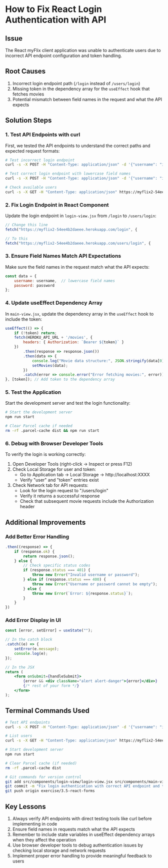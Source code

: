 # How to Fix React Login Authentication with API

## Issue
The React myFlix client application was unable to authenticate users due to incorrect API endpoint configuration and token handling.

## Root Causes
1. Incorrect login endpoint path (`/login` instead of `/users/login`)
2. Missing token in the dependency array for the `useEffect` hook that fetches movies
3. Potential mismatch between field names in the request and what the API expects

## Solution Steps

### 1. Test API Endpoints with curl

First, we tested the API endpoints to understand the correct paths and expected request formats:

```bash
# Test incorrect login endpoint
curl -s -X POST -H "Content-Type: application/json" -d '{"username": "indielover", "password": "moonlightsonata"}' https://myflix2-54ee4b2daeee.herokuapp.com/login

# Test correct login endpoint with lowercase field names
curl -s -X POST -H "Content-Type: application/json" -d '{"username": "indielover", "password": "moonlightsonata"}' https://myflix2-54ee4b2daeee.herokuapp.com/users/login

# Check available users
curl -s -X GET -H "Content-Type: application/json" https://myflix2-54ee4b2daeee.herokuapp.com/users | jq '.[] | {id, username}'
```

### 2. Fix Login Endpoint in React Component

Update the login endpoint in `login-view.jsx` from `/login` to `/users/login`:

```jsx
// Change this line
fetch("https://myflix2-54ee4b2daeee.herokuapp.com/login", {

// To this
fetch("https://myflix2-54ee4b2daeee.herokuapp.com/users/login", {
```

### 3. Ensure Field Names Match API Expectations

Make sure the field names in the request match what the API expects:

```jsx
const data = {
    username: username,  // lowercase field names
    password: password
};
```

### 4. Update useEffect Dependency Array

In `main-view.jsx`, update the dependency array in the `useEffect` hook to include the token:

```jsx
useEffect(() => {
    if (!token) return;
    fetch(HEROKU_API_URL + '/movies', {
        headers: { Authorization: `Bearer ${token}` }
    })
        .then(response => response.json())
        .then(data => {
            console.log("Movie data structure:", JSON.stringify(data[0], null, 2));
            setMovies(data);
        })
        .catch(error => console.error("Error fetching movies:", error));
}, [token]); // Add token to the dependency array
```

### 5. Test the Application

Start the development server and test the login functionality:

```bash
# Start the development server
npm run start

# Clear Parcel cache if needed
rm -rf .parcel-cache dist && npm run start
```

### 6. Debug with Browser Developer Tools

To verify the login is working correctly:

1. Open Developer Tools (right-click → Inspect or press F12)
2. Check Local Storage for user and token:
   - Go to Application tab → Local Storage → http://localhost:XXXX
   - Verify "user" and "token" entries exist
3. Check Network tab for API requests:
   - Look for the login request to "/users/login"
   - Verify it returns a successful response
   - Check that subsequent movie requests include the Authorization header

## Additional Improvements

### Add Better Error Handling

```jsx
.then((response) => {
    if (response.ok) {
        return response.json();
    } else {
        // Check specific status codes
        if (response.status === 401) {
            throw new Error("Invalid username or password");
        } else if (response.status === 400) {
            throw new Error("Username or password cannot be empty");
        } else {
            throw new Error(`Error: ${response.status}`);
        }
    }
})
```

### Add Error Display in UI

```jsx
const [error, setError] = useState("");

// In the catch block
.catch((e) => {
    setError(e.message);
    console.log(e);
});

// In the JSX
return (
    <form onSubmit={handleSubmit}>
        {error && <div className="alert alert-danger">{error}</div>}
        {/* rest of your form */}
    </form>
);
```

## Terminal Commands Used

```bash
# Test API endpoints
curl -s -X POST -H "Content-Type: application/json" -d '{"username": "indielover", "password": "moonlightsonata"}' https://myflix2-54ee4b2daeee.herokuapp.com/users/login

# List users
curl -s -X GET -H "Content-Type: application/json" https://myflix2-54ee4b2daeee.herokuapp.com/users | jq '.[] | {id, username}'

# Start development server
npm run start

# Clear Parcel cache (if needed)
rm -rf .parcel-cache dist

# Git commands for version control
git add src/components/login-view/login-view.jsx src/components/main-view/main-view.jsx
git commit -m "Fix login authentication with correct API endpoint and token handling"
git push origin exercise/3.5-react-forms
```

## Key Lessons

1. Always verify API endpoints with direct testing tools like curl before implementing in code
2. Ensure field names in requests match what the API expects
3. Remember to include state variables in useEffect dependency arrays when they affect the operation
4. Use browser developer tools to debug authentication issues by checking local storage and network requests
5. Implement proper error handling to provide meaningful feedback to users
